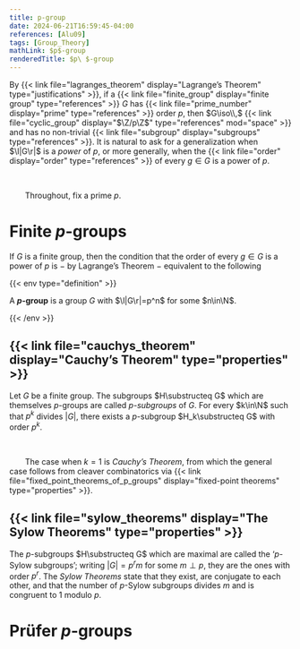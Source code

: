```yaml
---
title: p-group
date: 2024-06-21T16:59:45-04:00
references: [Alu09]
tags: [Group_Theory]
mathLink: $p$-group
renderedTitle: $p\ $-group
---
```


By {{< link file="lagranges_theorem" display="Lagrange’s Theorem" type="justifications" >}}, if a {{< link file="finite_group" display="finite group" type="references" >}} $G$ has {{< link file="prime_number" display="prime" type="references" >}} order $p$, then $G\iso\\,$ {{< link file="cyclic_group" display="$\Z/p\Z$" type="references" mod="space" >}} and has no non-trivial {{< link file="subgroup" display="subgroups" type="references" >}}. It is natural to ask for a generalization when $\l|G\r|$ is a *power* of $p$, or more generally, when the {{< link file="order" display="order" type="references" >}} of every $g\in G$ is a power of $p$.

<br>

&emsp;&emsp;Throughout, fix a prime $p$.

# Finite $p$-groups

If $G$ is a finite group, then the condition that the order of every $g\in G$ is a power of $p$ is $-$ by Lagrange’s Theorem $-$ equivalent to the following

{{< env type="definition" >}}

A **$p$-group** is a group $G$ with $\l|G\r|=p^n$ for some $n\in\N$.

{{< /env >}}

## {{< link file="cauchys_theorem" display="Cauchy’s Theorem" type="properties" >}}

Let $G$ be a finite group. The subgroups $H\substructeq G$ which are themselves $p$-groups are called *$p$-subgroups* of $G$. For every $k\in\N$ such that $p^k$ divides $|G|$, there exists a $p$-subgroup $H_k\substructeq G$ with order $p^k$.

<br>

&emsp;&emsp;The case when $k=1$ is *Cauchy’s Theorem*, from which the general case follows from cleaver combinatorics via {{< link file="fixed_point_theorems_of_p_groups" display="fixed-point theorems" type="properties" >}}.

<div class="space"></div>

## {{< link file="sylow_theorems" display="The Sylow Theorems" type="properties" >}}

The $p$-subgroups $H\substructeq G$ which are maximal are called the ‘$p$-Sylow subgroups’; writing $|G|=p^rm$ for some $m\perp p$, they are the ones with order $p^r$. The *Sylow Theorems* state that they exist, are conjugate to each other, and that the number of $p$-Sylow subgroups divides $m$ and is congruent to $1$ modulo $p$.

# Prüfer $p$-groups
